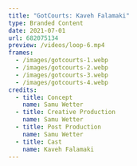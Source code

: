 ```yaml
---
title: "GotCourts: Kaveh Falamaki"
type: Branded Content
date: 2021-07-01
url: 682075134
preview: /videos/loop-6.mp4
frames:
  - /images/gotcourts-1.webp
  - /images/gotcourts-2.webp
  - /images/gotcourts-3.webp
  - /images/gotcourts-4.webp
credits:
  - title: Concept
    name: Samu Wetter
  - title: Creative Production
    name: Samu Wetter
  - title: Post Production
    name: Samu Wetter
  - title: Cast
    name: Kaveh Falamaki
---
```

